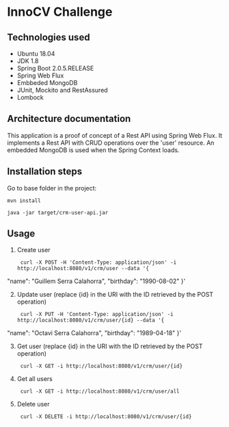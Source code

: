 # InnoCV Challenge

## Technologies used

* Ubuntu 18.04
* JDK 1.8
* Spring Boot 2.0.5.RELEASE
* Spring Web Flux
* Embbeded MongoDB
* JUnit, Mockito and RestAssured
* Lombock

## Architecture documentation

This application is a proof of concept of a Rest API using Spring Web Flux. It implements a Rest API with CRUD operations over the 'user' resource. An embedded MongoDB is used when the Spring Context loads.


## Installation steps

Go to base folder in the project:

    mvn install

    java -jar target/crm-user-api.jar

## Usage

1. Create user

        curl -X POST -H 'Content-Type: application/json' -i http://localhost:8080/v1/crm/user --data '{
"name": "Guillem Serra Calahorra",
"birthday": "1990-08-02"
}'

2. Update user (replace {id} in the URI with the ID retrieved by the POST operation)

        curl -X PUT -H 'Content-Type: application/json' -i http://localhost:8080/v1/crm/user/{id} --data '{
"name": "Octavi Serra Calahorra",
"birthday": "1989-04-18"
}'

3. Get user (replace {id} in the URI with the ID retrieved by the POST operation)

        curl -X GET -i http://localhost:8080/v1/crm/user/{id}

4. Get all users

        curl -X GET -i http://localhost:8080/v1/crm/user/all

5. Delete user

        curl -X DELETE -i http://localhost:8080/v1/crm/user/{id}

